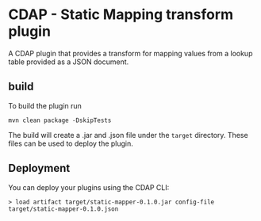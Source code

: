 # CDAP - Static Mapping transform plugin

A CDAP plugin that provides a transform for mapping values from a lookup table provided as a
JSON document.

## build
To build the plugin run

```
mvn clean package -DskipTests
```

The build will create a .jar and .json file under the ``target`` directory.
These files can be used to deploy the plugin.


## Deployment
You can deploy your plugins using the CDAP CLI:

    > load artifact target/static-mapper-0.1.0.jar config-file target/static-mapper-0.1.0.json
